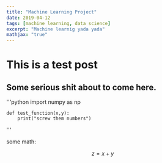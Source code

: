 ```yaml
---
title: "Machine Learning Project"
date: 2019-04-12
tags: [machine learning, data science]
excerpt: "Machine learnig yada yada"
mathjax: "true"
---
```



# This is a test post

## Some serious shit about to come here.

'''python
    import numpy as np

    def test_function(x,y):
        print("screw them numbers")

'''


some math:

$$z=x+y$$
